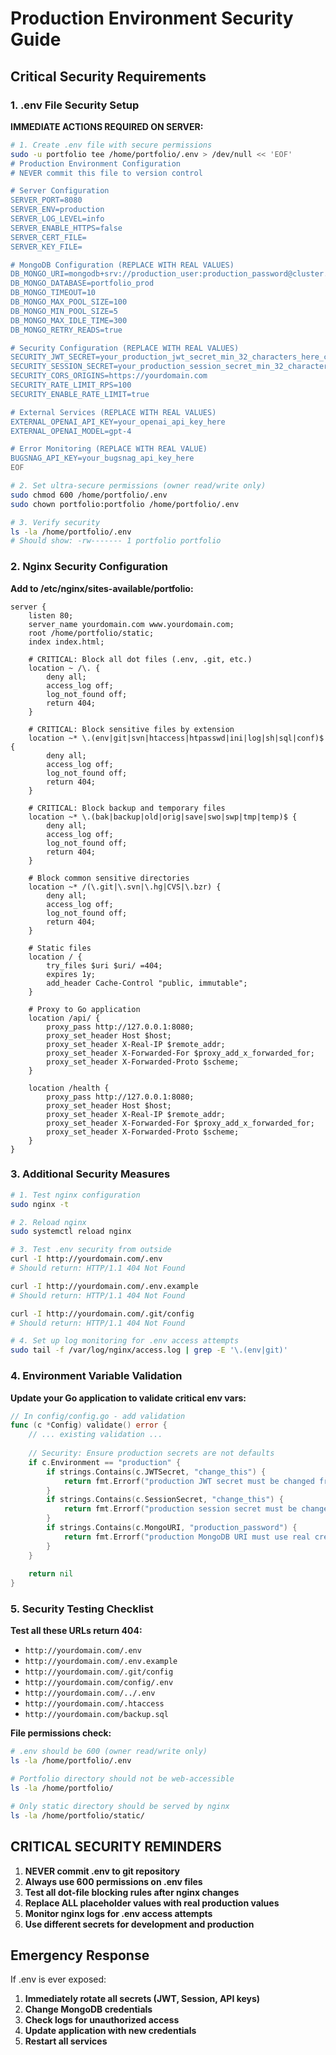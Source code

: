 # Production Environment Security Guide

## Critical Security Requirements

### 1. .env File Security Setup

**IMMEDIATE ACTIONS REQUIRED ON SERVER:**

```bash
# 1. Create .env file with secure permissions
sudo -u portfolio tee /home/portfolio/.env > /dev/null << 'EOF'
# Production Environment Configuration
# NEVER commit this file to version control

# Server Configuration
SERVER_PORT=8080
SERVER_ENV=production
SERVER_LOG_LEVEL=info
SERVER_ENABLE_HTTPS=false
SERVER_CERT_FILE=
SERVER_KEY_FILE=

# MongoDB Configuration (REPLACE WITH REAL VALUES)
DB_MONGO_URI=mongodb+srv://production_user:production_password@cluster.mongodb.net/?retryWrites=true&w=majority
DB_MONGO_DATABASE=portfolio_prod
DB_MONGO_TIMEOUT=10
DB_MONGO_MAX_POOL_SIZE=100
DB_MONGO_MIN_POOL_SIZE=5
DB_MONGO_MAX_IDLE_TIME=300
DB_MONGO_RETRY_READS=true

# Security Configuration (REPLACE WITH REAL VALUES)
SECURITY_JWT_SECRET=your_production_jwt_secret_min_32_characters_here_change_this
SECURITY_SESSION_SECRET=your_production_session_secret_min_32_characters_here_change_this
SECURITY_CORS_ORIGINS=https://yourdomain.com
SECURITY_RATE_LIMIT_RPS=100
SECURITY_ENABLE_RATE_LIMIT=true

# External Services (REPLACE WITH REAL VALUES)
EXTERNAL_OPENAI_API_KEY=your_openai_api_key_here
EXTERNAL_OPENAI_MODEL=gpt-4

# Error Monitoring (REPLACE WITH REAL VALUE)
BUGSNAG_API_KEY=your_bugsnag_api_key_here
EOF

# 2. Set ultra-secure permissions (owner read/write only)
sudo chmod 600 /home/portfolio/.env
sudo chown portfolio:portfolio /home/portfolio/.env

# 3. Verify security
ls -la /home/portfolio/.env
# Should show: -rw------- 1 portfolio portfolio
```

### 2. Nginx Security Configuration

**Add to /etc/nginx/sites-available/portfolio:**

```nginx
server {
    listen 80;
    server_name yourdomain.com www.yourdomain.com;
    root /home/portfolio/static;
    index index.html;

    # CRITICAL: Block all dot files (.env, .git, etc.)
    location ~ /\. {
        deny all;
        access_log off;
        log_not_found off;
        return 404;
    }

    # CRITICAL: Block sensitive files by extension
    location ~* \.(env|git|svn|htaccess|htpasswd|ini|log|sh|sql|conf)$ {
        deny all;
        access_log off;
        log_not_found off;
        return 404;
    }

    # CRITICAL: Block backup and temporary files
    location ~* \.(bak|backup|old|orig|save|swo|swp|tmp|temp)$ {
        deny all;
        access_log off;
        log_not_found off;
        return 404;
    }

    # Block common sensitive directories
    location ~* /(\.git|\.svn|\.hg|CVS|\.bzr) {
        deny all;
        access_log off;
        log_not_found off;
        return 404;
    }

    # Static files
    location / {
        try_files $uri $uri/ =404;
        expires 1y;
        add_header Cache-Control "public, immutable";
    }

    # Proxy to Go application
    location /api/ {
        proxy_pass http://127.0.0.1:8080;
        proxy_set_header Host $host;
        proxy_set_header X-Real-IP $remote_addr;
        proxy_set_header X-Forwarded-For $proxy_add_x_forwarded_for;
        proxy_set_header X-Forwarded-Proto $scheme;
    }

    location /health {
        proxy_pass http://127.0.0.1:8080;
        proxy_set_header Host $host;
        proxy_set_header X-Real-IP $remote_addr;
        proxy_set_header X-Forwarded-For $proxy_add_x_forwarded_for;
        proxy_set_header X-Forwarded-Proto $scheme;
    }
}
```

### 3. Additional Security Measures

```bash
# 1. Test nginx configuration
sudo nginx -t

# 2. Reload nginx
sudo systemctl reload nginx

# 3. Test .env security from outside
curl -I http://yourdomain.com/.env
# Should return: HTTP/1.1 404 Not Found

curl -I http://yourdomain.com/.env.example  
# Should return: HTTP/1.1 404 Not Found

curl -I http://yourdomain.com/.git/config
# Should return: HTTP/1.1 404 Not Found

# 4. Set up log monitoring for .env access attempts
sudo tail -f /var/log/nginx/access.log | grep -E '\.(env|git)'
```

### 4. Environment Variable Validation

**Update your Go application to validate critical env vars:**

```go
// In config/config.go - add validation
func (c *Config) validate() error {
    // ... existing validation ...
    
    // Security: Ensure production secrets are not defaults
    if c.Environment == "production" {
        if strings.Contains(c.JWTSecret, "change_this") {
            return fmt.Errorf("production JWT secret must be changed from default")
        }
        if strings.Contains(c.SessionSecret, "change_this") {
            return fmt.Errorf("production session secret must be changed from default") 
        }
        if strings.Contains(c.MongoURI, "production_password") {
            return fmt.Errorf("production MongoDB URI must use real credentials")
        }
    }
    
    return nil
}
```

### 5. Security Testing Checklist

**Test all these URLs return 404:**
- `http://yourdomain.com/.env`
- `http://yourdomain.com/.env.example`
- `http://yourdomain.com/.git/config`
- `http://yourdomain.com/config/.env`
- `http://yourdomain.com/../.env`
- `http://yourdomain.com/.htaccess`
- `http://yourdomain.com/backup.sql`

**File permissions check:**
```bash
# .env should be 600 (owner read/write only)
ls -la /home/portfolio/.env

# Portfolio directory should not be web-accessible
ls -la /home/portfolio/

# Only static directory should be served by nginx
ls -la /home/portfolio/static/
```

## CRITICAL SECURITY REMINDERS

1. **NEVER commit .env to git repository**
2. **Always use 600 permissions on .env files**
3. **Test all dot-file blocking rules after nginx changes**
4. **Replace ALL placeholder values with real production values**
5. **Monitor nginx logs for .env access attempts**
6. **Use different secrets for development and production**

## Emergency Response

If .env is ever exposed:
1. **Immediately rotate all secrets (JWT, Session, API keys)**
2. **Change MongoDB credentials**
3. **Check logs for unauthorized access**
4. **Update application with new credentials**
5. **Restart all services**